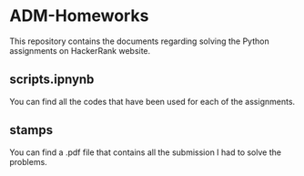 # ADM-Homeworks
This repository contains the documents regarding solving the Python assignments on HackerRank website. 
## scripts.ipnynb
You can find all the codes that have been used for each of the assignments. 
## stamps
You can find a .pdf file that contains all the submission I had to solve the problems.

